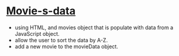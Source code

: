 # [Movie-s-data](https://suda94.github.io/FAC-movie-s-data/)
- using HTML, and movies object that is populate with data from a JavaScript object.
- allow the user to sort the data by A-Z.
- add a new movie to the movieData object.
